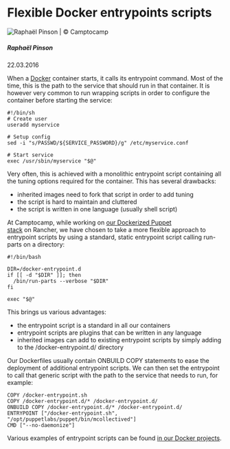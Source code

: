 Flexible Docker entrypoints scripts
===================================

![Raphaël Pinson | © Camptocamp](/company/internal/team/image-thumb__362__contact-person/raphaelpinson_portrait_new.png "Raphaël Pinson | © Camptocamp")

##### Raphaël Pinson

22.03.2016

[](https://twitter.com/intent/tweet?text=Flexible%20Docker%20entrypoints%20scripts%20%40camptocamp&url=%0dhttps://www.camptocamp.com/en/news-events/flexible-docker-entrypoints-scripts)

[](https://www.facebook.com/sharer/sharer.php?u=https://www.camptocamp.com/en/news-events/flexible-docker-entrypoints-scripts)

When a [Docker](https://www.docker.com/) container starts, it calls its entrypoint command. Most of the time, this is the path to the service that should run in that container. It is however very common to run wrapping scripts in order to configure the container before starting the service:

    #!/bin/sh
    # Create user
    useradd myservice

    # Setup config
    sed -i "s/PASSWD/${SERVICE_PASSWORD}/g" /etc/myservice.conf

    # Start service
    exec /usr/sbin/myservice "$@"

Very often, this is achieved with a monolithic entrypoint script containing all the tuning options required for the container. This has several drawbacks:

-   inherited images need to fork that script in order to add tuning
-   the script is hard to maintain and cluttered
-   the script is written in one language (usually shell script)

At Camptocamp, while working on [our Dockerized Puppet stack](https://www.youtube.com/watch?v=onzP72ZMXcw) on Rancher, we have chosen to take a more flexible approach to entrypoint scripts by using a standard, static entrypoint script calling run-parts on a directory:

    #!/bin/bash

    DIR=/docker-entrypoint.d
    if [[ -d "$DIR" ]]; then
      /bin/run-parts --verbose "$DIR"
    fi

    exec "$@"

This brings us various advantages:

-   the entrypoint script is a standard in all our containers
-   entrypoint scripts are plugins that can be written in any language
-   inherited images can add to existing entrypoint scripts by simply adding to the /docker-entrypoint.d/ directory

Our Dockerfiles usually contain ONBUILD COPY statements to ease the deployment of additional entrypoint scripts. We can then set the entrypoint to call that generic script with the path to the service that needs to run, for example:

    COPY /docker-entrypoint.sh
    COPY /docker-entrypoint.d/* /docker-entrypoint.d/
    ONBUILD COPY /docker-entrypoint.d/* /docker-entrypoint.d/
    ENTRYPOINT ["/docker-entrypoint.sh", "/opt/puppetlabs/puppet/bin/mcollectived"]
    CMD ["--no-daemonize"]

Various examples of entrypoint scripts can be found [in our Docker projects](https://github.com/camptocamp?utf8=%E2%9C%93&query=docker-).
